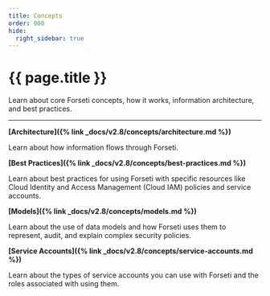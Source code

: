 ```yaml
---
title: Concepts
order: 000
hide:
  right_sidebar: true
---
```


# {{ page.title }}

Learn about core Forseti concepts, how it works, information architecture, and best practices.

---

**[Architecture]({% link _docs/v2.8/concepts/architecture.md %})**

Learn about how information flows through Forseti.

**[Best Practices]({% link _docs/v2.8/concepts/best-practices.md %})**

Learn about best practices for using Forseti with specific resources like Cloud Identity and
Access Management (Cloud IAM) policies and service accounts.

**[Models]({% link _docs/v2.8/concepts/models.md %})**

Learn about the use of data models and how Forseti uses them to represent, audit, and explain
complex security policies.

**[Service Accounts]({% link _docs/v2.8/concepts/service-accounts.md %})**

Learn about the types of service accounts you can use with Forseti and the roles associated with
using them.
